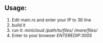 ## Usage:
1) Edit main.rs and enter your IP to 36 line 
2) build it
3) run it: _*minicloud /path/to/files/ /more/files/*_
4) Enter to your browser _ENTEREDIP:3005_
